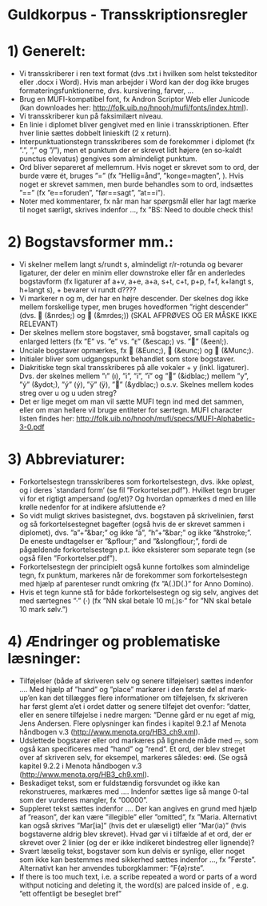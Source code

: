 # Guldkorpus - Transskriptionsregler

# 1)	Generelt:
-	Vi transskriberer i ren text format (dvs .txt i hvilken som helst teksteditor eller .docx i Word). Hvis man arbejder i Word kan der dog ikke bruges formateringsfunktionerne, dvs. kursivering, farver, …
-	Brug en MUFI-kompatibel font, fx Andron Scriptor Web eller Junicode (kan downloades her: http://folk.uib.no/hnooh/mufi/fonts/index.html). 
-	Vi transskriberer kun på faksimilært niveau.
-	En linie i diplomet bliver gengivet med en linie i transskriptionen. Efter hver linie sættes dobbelt linieskift (2 x return).
-	Interpunktuationstegn transskriberes som de forekommer i diplomet (fx ”.”,  ”,” og  ”/”), men et punktum der er skrevet lidt højere (en so-kaldt punctus elevatus) gengives som almindeligt punktum. 
-	Ord bliver separeret af mellemrum. Hvis noget er skrevet som to ord, der burde være ét, bruges ”=” (fx ”Hellig=ånd”, ”konge=magten”, ). Hvis noget er skrevet sammen, men burde behandles som to ord, indsættes ”==” (fx ”e==foruden”, ”før==sagt”, ”at==i”). 
-	Noter med kommentarer, fx når man har spørgsmål eller har lagt mærke til noget særligt, skrives indenfor <note>…</note>, fx ”<note>BS: Need to double check this!</note>

# 2)	Bogstavsformer mm.:
-	Vi skelner mellem langt s/rundt s, almindeligt r/r-rotunda og bevarer ligaturer, der deler en minim eller downstroke eller får en anderledes bogstavform (fx ligaturer af a+v, a+e, a+a, s+t, c+t, p+p, f+f,  k+langt s, h+langt s), + bevarer vi rundt d????
-	Vi markerer n og m, der har en højre descender. Der skelnes dog ikke mellem forskellige typer, men bruges hovedformen ”right descender” (dvs.  (&nrdes;) og  (&mrdes;)) (SKAL AFPRØVES OG ER MÅSKE IKKE RELEVANT)
-	Der skelnes mellem store bogstaver, små bogstaver, small capitals og enlarged letters (fx ”E” vs. ”e” vs. ”ᴇ” (&escap;) vs. ”” (&eenl;).
-	Unciale bogstaver opmærkes, fx  (&Eunc;),  (&eunc;) og  (&Munc;).
-	Initialer bliver som udgangspunkt behandlet som store bogstaver.
-	Diakritiske tegn skal transskriberes på alle vokaler + y (inkl. ligaturer). Dvs. der skelnes mellem ”ı” (&inodot;), ”i”, ”í”, ”ï” og ”” (&idblac;) mellem ”y”,  ”ẏ” (&ydot;), ”ý”  (&yacute;), ”ÿ” (&yuml;), ”” (&ydblac;) o.s.v. Skelnes mellem kodes streg over u og u uden streg?
-	Det er lige meget om man vil sætte MUFI tegn ind med det sammen, eller om man hellere vil bruge entiteter for særtegn. MUFI character listen findes her: http://folk.uib.no/hnooh/mufi/specs/MUFI-Alphabetic-3-0.pdf 
 
# 3)	Abbreviaturer:
-	Forkortelsestegn transskriberes som forkortelsestegn, dvs. ikke opløst, og i deres `standard form’ (se fil ”Forkortelser.pdf”). Hvilket tegn bruger vi for et rigtigt ampersand (og/et)? Og hvordan opmærkes d med en lille krølle nedenfor for at indikere afsluttende e?
-	So vidt muligt skrives basistegnet, dvs. bogstaven på skrivelinien, først og så forkortelsestegnet bagefter (også hvis de er skrevet sammen i diplomet), dvs. ”a”+”&bar;” og ikke ”&amacr;”, ”h”+”&bar;” og ikke ”&hstroke;”. De eneste undtagelser er ”&pflour;” and ”&slongflour;”, fordi de pågældende forkortelsestegn p.t. ikke eksisterer som separate tegn (se også filen ”Forkortelser.pdf”).  
-	Forkortelsestegn der principielt også kunne fortolkes som almindelige tegn, fx punktum, markeres når de forekommer som forkortelsestegn med hjælp af parenteser rundt omkring (fx  ”A(.)D(.)” for Anno Domino). 
-	Hvis et tegn kunne stå for både forkortelsestegn og sig selv, angives det med særtegnes ”·” (&middot;) (fx ”NN skal betale 10 m(.)s·” for ”NN skal betale 10 mark sølv.”)  

# 4)	Ændringer og problematiske læsninger:
-	Tilføjelser (både af skriveren selv og senere tilføjelser) sættes indenfor <add>…</add>. Med hjælp af  ”hand” og ”place” markører i den første del af mark-up’en kan det tillægges flere informationer om tilføjelsen, fx skriveren har først glemt a’et i ordet datter og senere tilføjet det ovenfor: 
”d<add hand=”scribe” place=”supralinear”>a</add>tter, eller en senere tilføjelse i nedre margen: ”<add hand=”later” place=”margin-bot” >Denne gård er nu eget af mig, Jens Andersen</add>. Flere oplysninger kan findes i kapitel 9.2.1 af Menota håndbogen v.3 (http://www.menota.org/HB3_ch9.xml).
-	Udslettede bogstaver eller ord markæres på lignende måde med <del>…</del>, som også kan specificeres med ”hand” og ”rend”. Et ord, der blev streget over af skriveren selv, for eksempel, markeres således: <del hand=”scribe” rend=”overstrike”>ord</del>. (Se også kapitel 9.2.2 i Menota håndbogen v.3 (http://www.menota.org/HB3_ch9.xml).
-	Beskadiget tekst, som er fuldstændig forsvundet og ikke kan rekonstrueres, markæres med <gap>...</gap>. Indenfor <gap> sættes lige så mange 0-tal som der vurderes mangler, fx ”<gap>00000</gap>”.
-	Suppleret tekst sættes indenfor <supplied>…</supplied>. Der kan angives en grund med hjælp af ”reason”, der kan være ”illegible” eller ”omitted”, fx
 ”Mar<supplied reason=”illegible”>ia</supplied>. Alternativt kan også skrives ”Mar[ia]” (hvis det er ulæseligt) eller ”Mar⟨ia⟩” (hvis bogstaverne aldrig blev skrevet).
Hvad gør vi i tilfælde af et ord, der er skrevet over 2 linier (og der er ikke indikeret bindestreg eller lignende)?
-	Svært læselig tekst, bogstaver som kun delvis er synlige, eller noget som ikke kan bestemmes med sikkerhed sættes indenfor <unclear>…</unclear>, fx ”F<unclear>ø</unclear>rste”. Alternativt kan her anvendes tuborgklammer: ”F{ø}rste”.
-	If there is too much text, i.e. a scribe repeated a word or parts of a word withput noticing and deleting it, the word(s) are palced inside of <surplus>, e.g. ”ett offentligt <surplus>be<surplus> beseglet bref”
